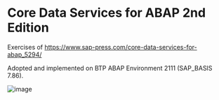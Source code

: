 # Core Data Services for ABAP 2nd Edition
Exercises of https://www.sap-press.com/core-data-services-for-abap_5294/

Adopted and implemented on BTP ABAP Environment 2111 (SAP_BASIS 7.86).

![image](https://user-images.githubusercontent.com/20442467/147917375-8f0ed11b-8986-4ed7-ae22-6bede4da4240.png)


